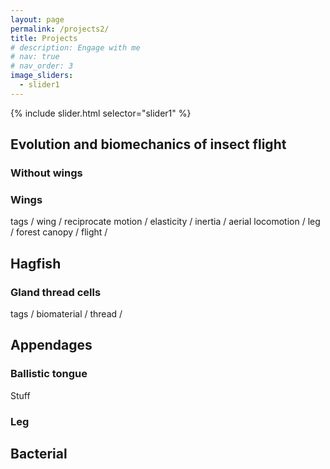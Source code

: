 ```yaml
---
layout: page
permalink: /projects2/
title: Projects
# description: Engage with me
# nav: true
# nav_order: 3
image_sliders:
  - slider1
---
```


{% include slider.html selector="slider1" %}



## Evolution and biomechanics of insect flight


### Without wings


### Wings


tags / wing / reciprocate motion / elasticity / inertia / aerial locomotion / leg / forest canopy / flight /  


<!-- xxxxxx -->
## Hagfish
### Gland thread cells 

tags / biomaterial / thread / 


<!-- xxxxxx -->
## Appendages 

### Ballistic tongue 

Stuff 

### Leg



<!-- xxxxxx -->
## Bacterial 





